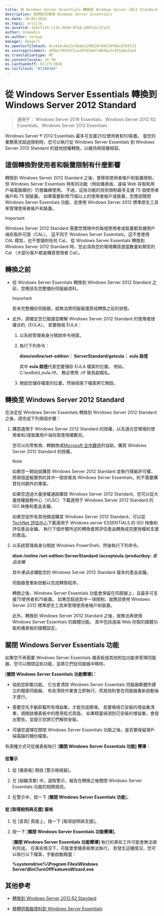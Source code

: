 ```yaml
---
title: 從 Windows Server Essentials 轉換到 Windows Server 2012 Standard
description: 說明如何使用 Windows Server Essentials
ms.date: 10/03/2016
ms.topic: article
ms.assetid: 51bcf124-c215-4e9d-9fa8-a90fa2c2fa22
author: nnamuhcs
ms.author: coreyp
manager: dongill
ms.openlocfilehash: 4cc616c0e23c58ab1298526784574f6bc8f65f23
ms.sourcegitcommit: d99bc78524f1ca287b3e8fc06dba3c915a6e7a24
ms.translationtype: MT
ms.contentlocale: zh-TW
ms.lasthandoff: 07/27/2020
ms.locfileid: "87180384"
---
```

# <a name="transition-from-windows-server-essentials-to-windows-server-2012-standard"></a>從 Windows Server Essentials 轉換到 Windows Server 2012 Standard

>適用于： Windows Server 2016 Essentials、Windows Server 2012 R2 Essentials、Windows Server 2012 Essentials

 Windows Server &reg; 2012 Essentials 最多可支援25位使用者和50裝置。 當您的業務需求超過限制時，您可以執行從 Windows Server Essentials 到 Windows Server 2012 Standard 的就地授權轉換，以維持與授權相容。

## <a name="how-the-transition-affects-user-and-device-limits"></a>這個轉換對使用者和裝置限制有什麼影響
 轉換到 Windows Server 2012 Standard 之後，會移除使用者帳戶和裝置限制，但 Windows Server Essentials 特有的功能（例如儀表板、遠端 Web 存取和用戶端電腦備份）仍會繼續使用。 不過，這些功能的技術限制最多支援 75 個使用者帳戶和 75 個裝置。 如果需要新增75個以上的使用者帳戶或裝置，您應該關閉 Windows Server Essentials 功能，並使用 Windows Server 2012 標準原生工具來管理使用者帳戶和裝置。

> [!IMPORTANT]
>   Windows Server 2012 Standard 需要您環境中的每個使用者或裝置都具備用戶端存取許可證（CAL）。 這不同于 Windows Server Essentials，這不會使用 CAL 模型，也不會隨附任何 Cal。  從 Windows Server Essentials 轉換到 Windows Server 2012 Standard 時，您必須為您的環境購買適當數量和類型的 Cal （大部分客戶都是購買使用者 Cal）。

## <a name="before-the-transition"></a>轉換之前

-   從 Windows Server Essentials 轉換到 Windows Server 2012 Standard 之前，您應該先完整備份伺服器資料。

    > [!IMPORTANT]
    >  若未完整備份伺服器，就無法將伺服器還原成轉換之前的狀態。

-   此外，請確定您已閱讀並瞭解 Windows Server 2012 Standard 的使用者授權合約（EULA）。 若要檢視 EULA：

    1.  以系統管理員身分開啟命令視窗。

    2.  執行下列命令：

         **dism/online/set-edition： ServerStandard/geteula： eula 路徑**

         其中 **eula 路徑**代表您要儲存 EULA 檔案的位置。 例如，C:\ws8std_eula.rtf。  務必使用 .rtf 做為副檔名。

    3.  開啟您儲存檔案的位置，然後按兩下檔案將它開啟。

## <a name="transition-to--windows-server-2012-standard"></a>轉換至 Windows Server 2012 Standard
 在決定從 Windows Server Essentials 轉換到 Windows Server 2012 Standard 之後，請完成下列兩個步驟：

1. 購買適用于 Windows Server 2012 Standard 的授權，以及適合您環境的使用者和/或裝置用戶端存取使用權數目。

    您可以向零售商、轉銷商或[Microsoft 合作夥伴](https://pinpoint.microsoft.com/SelectCulture.aspx)的協助，購買 Windows Server 2012 Standard 的授權。

   > [!NOTE]
   >  如果您一開始就購買 Windows Server 2012 Standard 並執行降級許可權，將兩個虛擬實例的其中一個安裝為 Windows Server Essentials，則不需要購買任何額外的專案。
   >
   >  如果您透過大量授權通路購買 Windows Server 2012 Standard，您可以從大量授權服務中心（VLSC）下載適用于 Windows Server 2012 Standard 的 ISO 映像和產品金鑰。
   >
   >  如果您從所有其他頻道購買 Windows Server 2012 Standard，可以從[TechNet 評估中心](https://technet.microsoft.com/evalcenter/jj659306.aspx)下載適用于 Windows server ESSENTIALS 的 ISO 映像和評估產品金鑰。 執行下個步驟所述的轉換會將評估產品轉換成完整授權和支援的產品。

2. 以系統管理員身分開啟 Windows PowerShell，然後執行下列命令。

    **dism /online /set-edition:ServerStandard /accepteula /productkey:** *產品金鑰*

    其中*產品金鑰*是您的 Windows Server 2012 Standard 複本的產品金鑰。

    伺服器會重新啟動以完成轉換程序。

   轉換之後，Windows Server Essentials 功能會保留在伺服器上，且最多可支援75使用者和75裝置。 如果您超過其中一項限制，就應該使用 Windows Server 2012 標準原生工具來管理使用者帳戶和裝置。

   此外，轉換到 Windows Server 2012 Standard 之後，就無法再使用 Windows Server Essentials 的媒體功能。 其中包括遠端 Web 存取的媒體功能和儀表板的媒體設定。

## <a name="turn-off--windows-server-essentials-features"></a>關閉 Windows Server Essentials 功能
 如果您不再需要 Windows Server Essentials 儀表板或其他附加功能來管理伺服器，您可以關閉這些功能，並將它們從伺服器中移除。

 [**關閉 Windows Server Essentials 功能嚮導]：**

- 協助您卸載功能。 它也會清除 Windows Server Essentials 伺服器軟體所建立的檔案伺服器。  有些清除作業會立即執行，而其他則會在伺服器重新啟動後才進行。

- 需要您先手動卸載所有增益集，才能完成嚮導。 若要檢視已安裝的增益集清單，請開啟儀表板中的應用程式頁面。 如果精靈偵測到已安裝的增益集，會發出警告，並提示您將它們解除安裝。

- 可讓您選擇在關閉 Windows Server Essentials 功能之後，是否要保留用戶端電腦的備份檔案。

 有兩種方式可從儀表板執行 [**關閉 Windows Server Essentials 功能] 嚮導**：

#### <a name="from-the-alert"></a>從警示

1.  從 [儀表板] 開啟 [警示檢視器]。

2.  在 [組織清單] 中，選取警示，報告在轉換之後關閉 Windows Server Essentials 功能的相關資訊。

3.  在警示中，按一下 [**關閉 Windows Server Essentials 功能**]。

#### <a name="from-the-get-help-and-support-pane"></a>從 [取得說明與支援] 窗格

1. 在 [首頁] 頁面上，按一下 [取得說明與支援]。

2. 按一下 [**關閉 Windows Server Essentials 功能嚮導]**。

   [**關閉 Windows Server Essentials 功能嚮導]** 執行的某些工作可能會無法順利完成。 在某些情況下，可能會使儀表板無法執行。 若發生這種情況，您可以執行以下檔案，手動啟動精靈：

   **%systemdrive%\Program Files\Windows Server\Bin\TurnOffFeaturesWizard.exe**

## <a name="additional-references"></a>其他參考


-   [轉換到 Windows Server 2012 R2 Standard](Transition-from-Windows-Server-2012-R2-Essentials-to-Windows-Server-2012-R2-Standard.md)

-   [移轉伺服器資料到 Windows Server Essentials](Migrate-Server-Data-to-Windows-Server-Essentials.md)

